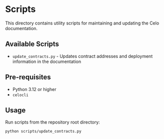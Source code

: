 # Scripts

This directory contains utility scripts for maintaining and updating the Celo documentation.

## Available Scripts

- `update_contracts.py` - Updates contract addresses and deployment information in the documentation

## Pre-requisites

- Python 3.12 or higher
- `celocli`

## Usage

Run scripts from the repository root directory:

```bash
python scripts/update_contracts.py
```
